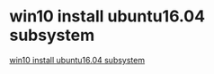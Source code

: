 # win10 install ubuntu16.04 subsystem
[win10 install ubuntu16.04 subsystem](https://aiwithcloud.com/2022/09/19/win10_install_ubuntu16-04_subsystem/)